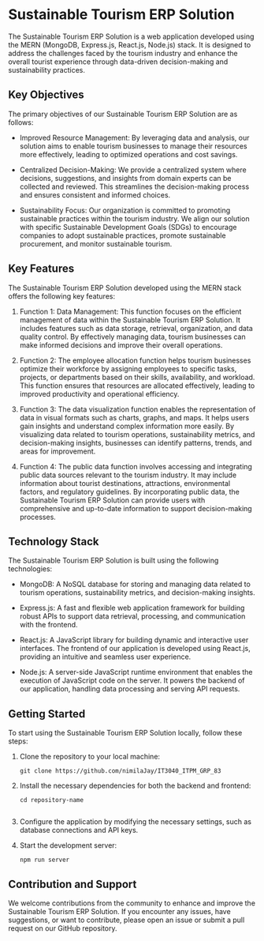 # Sustainable Tourism ERP Solution

The Sustainable Tourism ERP Solution is a web application developed using the MERN (MongoDB, Express.js, React.js, Node.js) stack. It is designed to address the challenges faced by the tourism industry and enhance the overall tourist experience through data-driven decision-making and sustainability practices.

## Key Objectives

The primary objectives of our Sustainable Tourism ERP Solution are as follows:

- Improved Resource Management: By leveraging data and analysis, our solution aims to enable tourism businesses to manage their resources more effectively, leading to optimized operations and cost savings.

- Centralized Decision-Making: We provide a centralized system where decisions, suggestions, and insights from domain experts can be collected and reviewed. This streamlines the decision-making process and ensures consistent and informed choices.

- Sustainability Focus: Our organization is committed to promoting sustainable practices within the tourism industry. We align our solution with specific Sustainable Development Goals (SDGs) to encourage companies to adopt sustainable practices, promote sustainable procurement, and monitor sustainable tourism.

## Key Features

The Sustainable Tourism ERP Solution developed using the MERN stack offers the following key features:

1. Function 1: Data Management: This function focuses on the efficient management of data within the Sustainable Tourism ERP Solution. It includes features such as data storage, retrieval, organization, and data quality control. By effectively managing data, tourism businesses can make informed decisions and improve their overall operations.

2. Function 2: The employee allocation function helps tourism businesses optimize their workforce by assigning employees to specific tasks, projects, or departments based on their skills, availability, and workload. This function ensures that resources are allocated effectively, leading to improved productivity and operational efficiency.

3. Function 3: The data visualization function enables the representation of data in visual formats such as charts, graphs, and maps. It helps users gain insights and understand complex information more easily. By visualizing data related to tourism operations, sustainability metrics, and decision-making insights, businesses can identify patterns, trends, and areas for improvement.

4. Function 4: The public data function involves accessing and integrating public data sources relevant to the tourism industry. It may include information about tourist destinations, attractions, environmental factors, and regulatory guidelines. By incorporating public data, the Sustainable Tourism ERP Solution can provide users with comprehensive and up-to-date information to support decision-making processes.


## Technology Stack

The Sustainable Tourism ERP Solution is built using the following technologies:

- MongoDB: A NoSQL database for storing and managing data related to tourism operations, sustainability metrics, and decision-making insights.

- Express.js: A fast and flexible web application framework for building robust APIs to support data retrieval, processing, and communication with the frontend.

- React.js: A JavaScript library for building dynamic and interactive user interfaces. The frontend of our application is developed using React.js, providing an intuitive and seamless user experience.

- Node.js: A server-side JavaScript runtime environment that enables the execution of JavaScript code on the server. It powers the backend of our application, handling data processing and serving API requests.

## Getting Started

To start using the Sustainable Tourism ERP Solution locally, follow these steps:

1. Clone the repository to your local machine:
   ```shell
   git clone https://github.com/nimilaJay/IT3040_ITPM_GRP_83
   
2. Install the necessary dependencies for both the backend and frontend:
   ```shell
   cd repository-name
  
3. Configure the application by modifying the necessary settings, such as database connections and API keys.
  
4. Start the development server:
   ```shell
   npm run server
   
 ## Contribution and Support
 
We welcome contributions from the community to enhance and improve the Sustainable Tourism ERP Solution. If you encounter any issues, have suggestions, or want to contribute, please open an issue or submit a pull request on our GitHub repository.
